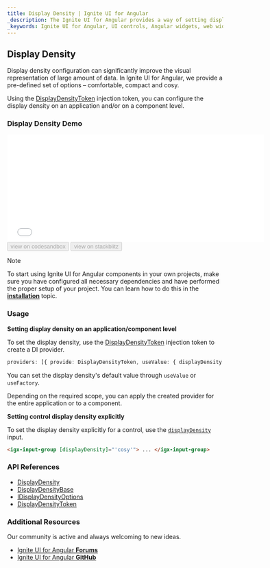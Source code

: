 ```yaml
---
title: Display Density | Ignite UI for Angular 
_description: The Ignite UI for Angular provides a way of setting display density property on application or component level. 
_keywords: Ignite UI for Angular, UI controls, Angular widgets, web widgets, UI widgets, Angular, Native Angular Components Suite, Native Angular Components, Native Angular Controls, Native Angular Components Library, density, display density
---
```


## Display Density

Display density configuration can significantly improve the visual representation of large amount of data. In Ignite UI for Angular, we provide a pre-defined set of options – comfortable, compact and cosy.

Using the [DisplayDensityToken]({environment:angularApiUrl}/index.html#displaydensitytoken) injection token, you can configure the display density on an application and/or on a component level. 

### Display Density Demo
<div class="sample-container loading" style="height: 250px; width: 600px;">
    <iframe id="density-sample" frameborder="0" seamless width="100%" height="100%" src="{environment:demosBaseUrl}/theming/density" onload="onSampleIframeContentLoaded(this);"></iframe>
</div>
<div>
<button data-localize="codesandbox" disabled class="codesandbox-btn" data-iframe-id="density-sample" data-demos-base-url="{environment:demosBaseUrl}">view on codesandbox</button>
<button data-localize="stackblitz" disabled class="stackblitz-btn" data-iframe-id="density-sample" data-demos-base-url="{environment:demosBaseUrl}">view on stackblitz</button>
</div>
<div class="divider--half"></div>

> [!NOTE]
> To start using Ignite UI for Angular components in your own projects, make sure you have configured all necessary dependencies and have performed the proper setup of your project. You can learn how to do this in the [**installation**](https://www.infragistics.com/products/ignite-ui-angular/getting-started#installation) topic.

### Usage

**Setting display density on an application/component level**

To set the display density, use the [DisplayDensityToken]({environment:angularApiUrl}/index.html#displaydensitytoken) injection token to create a DI provider.

```typescript
providers: [{ provide: DisplayDensityToken, useValue: { displayDensity: DisplayDensity.compact } }],
```

You can set the display density's default value through `useValue` or `useFactory`.

Depending on the required scope, you can apply the created provider for the entire application or to a component.

**Setting control display density explicitly**

To set the display density explicitly for a control, use the [`displayDensity`]({environment:angularApiUrl}/classes/displaydensitybase.html#displaydensity) input.

```html
<igx-input-group [displayDensity]="'cosy'"> ... </igx-input-group>
```

### API References
<div class="divider"></div>

* [DisplayDensity]({environment:angularApiUrl}/enums/displaydensity.html)
* [DisplayDensityBase]({environment:angularApiUrl}/classes/displaydensitybase.html)
* [IDisplayDensityOptions]({environment:angularApiUrl}/interfaces/idisplaydensityoptions.html)
* [DisplayDensityToken]({environment:angularApiUrl}/index.html#displaydensitytoken)

### Additional Resources
<div class="divider--half"></div>

Our community is active and always welcoming to new ideas.

* [Ignite UI for Angular **Forums**](https://www.infragistics.com/community/forums/f/ignite-ui-for-angular)
* [Ignite UI for Angular **GitHub**](https://github.com/IgniteUI/igniteui-angular)
